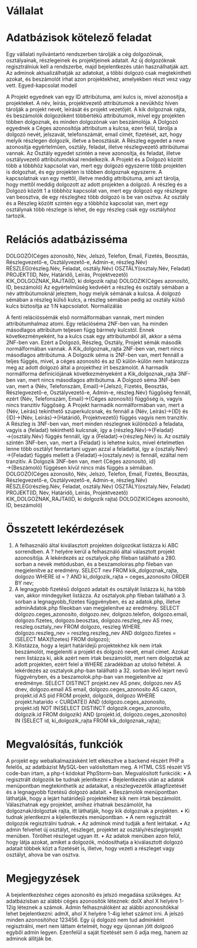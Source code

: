 # Vállalat 
# Adatbázisok kötelező feladat 
Egy vállalati nyilvántartó rendszerben tárolják a cég dolgozóinak, osztályainak, részlegeinek és projektjeinek adatait. Az új dolgozóknak regisztrálniuk kell a rendszerbe, majd bejelentkezés után használhatják azt. Az adminok aktualizálhatják az adatokat, a többi dolgozó csak megtekintheti azokat, és beszámolót írhat azon projektekhez, amelyekben részt vesz vagy vett.
Egyed-kapcsolat modell 
 
 A Projekt egyednek van egy ID attribútuma, ami kulcs is, mivel azonosítja a projekteket. A név, leírás, projektvezető attribútumok a nevükhöz híven tárolják a projekt nevét, leírását és projekt vezetőjét. A kik dolgoznak rajta, és beszámolók dolgozóként többértékű attribútumok, mivel egy projekten többen dolgoznak, és minden dolgozónak van beszámolója.
A Dolgozó egyednek a Céges azonosítója attribútum a kulcsa, ezen felül, tárolja a dolgozó nevét, jelszavát, telefonszámát, email címét, fizetését, azt, hogy melyik részlegen dolgozik, illetve a beosztását.
A Részleg egyedet a neve azonosítja egyértelműen, osztály, feladat, illetve részlegvezető attribútumai vannak.
Az Osztály egyedet szintén a neve azonosítja, és feladat, illetve osztályvezető attribútumokkal rendelkezik.
A Projekt és a Dolgozó között több a többhöz kapcsolat van, mert egy dolgozó egyszerre több projekten is dolgozhat, és egy projekten is többen dolgoznak egyszerre. A kapcsolatnak van egy mettől, illetve meddig attribútuma, ami azt tárolja, hogy mettől meddig dolgozott az adott projekten a dolgozó. A részleg és a Dolgozó között 1 a többhöz kapcsolat van, mert egy dolgozó egy részlegre van beosztva, de egy részleghez több dolgozó is be van osztva. Az osztály és a Részleg között szintén egy a többhöz kapcsolat van, mert egy osztálynak több részlege is lehet, de egy részleg csak egy osztályhoz tartozik.

# Relációs adatbázisséma 
 
DOLGOZÓ(Céges azonosító, Név, Jelszó, Telefon, Email, Fizetés, Beosztás, Részlegvezető-e, Osztályvezető-e, Admin-e, részleg.Név)
RÉSZLEG(részleg.Név, Feladat, osztály.Név)
OSZTÁLY(osztaly.Név, Feladat)
PROJEKT(ID, Név, Határidő, Leírás, Projektvezető)
KIK_DOLGOZNAK_RAJTA(ID, ki dolgozik rajta)
DOLGOZIK(Céges azonosító, ID, beszámoló)
Az egyértelműség kedvéért a részleg és osztály sémában a név attribútumoknál jeleztem, hogy melyik sémának a kulcsa. A dolgozó sémában a részleg külső kulcs, a részleg sémában pedig az osztály külső kulcs biztosítja az 1:N kapcsolatot. 
Normalizálás 
 
A fenti relációssémák első normálformában vannak, mert minden attribútumhalmaz atomi.
Egy relációséma 2NF-ben van, ha minden másodlagos attribútum teljesen függ bármely kulcstól. Ennek következményeként, ha a kulcs csak egy attribútumból áll, akkor a séma 2NF-ben van. Ezért a Dolgozó, Részleg, Osztály, Projekt sémák második normálformában vannak. A Kik_dolgoznak_rajta 2NF-ben van, mert nincs másodlagos attribútuma. A Dolgozik séma is 2NF-ben van, mert fennáll a teljes függés, mivel, a céges azonosító és az ID külön-külön nem határozza meg az adott dolgozó által a projekthez írt beszámolót.
A harmadik normálforma definíciójának következményeként a Kik_dolgoznak_rajta 3NF-ben van, mert nincs másodlagos attribútuma. 
A Dolgozó séma 3NF-ben van, mert a {Név, Telefonszám, Email}→{Jelszó, Fizetés, Beosztás, Részlegvezető-e, Osztályvezető-e, Admin-e, részleg.Név} függőség fennáll, ezért {Név, Telefonszám, Email}→{Céges azonosító} függőség is, vagyis nincs tranzitív függőség.
A Projekt harmadik normálformában van, mert a {Név, Leírás} tekinthető szuperkulcsnak, és fennáll a {Név, Leírás}→{ID} és {ID}→{Név, Leírás}→{Határidő, Projektvezető} függés vagyis nem tranzitív.
A Részleg is 3NF-ben van, mert minden részlegnek különböző a feladata, vagyis a {feladat} tekinthető kulcsnak, így a {részleg.Név}→{Feladat}→{osztály.Név} függés fennáll, így a {Feladat}→{részleg.Név} is.
Az osztály szintén 3NF-ben, van, mert a {Feladat} is lehetne kulcs, mivel értelmetlen lenne több osztályt fenntartani ugyan azzal a feladattal, így a {osztaly.Nev}→{Feladat} függés mellett a {Feladat}→{osztaly.nev} is fennáll, ezáltal nem tranzitív.
A Dolgozik 3NF-ben van, mert {Céges azonosító, id}→{Beszámoló} függésen kívül nincs más függés a sémában.
DOLGOZÓ(Céges azonosító, Név, Jelszó, Telefon, Email, Fizetés, Beosztás, Részlegvezető-e, Osztályvezető-e, Admin-e, részleg.Név)
RÉSZLEG(részleg.Név, Feladat, osztály.Név)
OSZTÁLY(osztaly.Név, Feladat)
PROJEKT(ID, Név, Határidő, Leírás, Projektvezető)
KIK_DOLGOZNAK_RAJTA(ID, ki dolgozik rajta)
DOLGOZIK(Céges azonosító, ID, beszámoló)


# Összetett lekérdezések 
 
1.	A felhasználó által kiválasztott projekten dolgozókat listázza ki ABC sorrendben. A ? helyére kerül a felhasználó által választott projekt azonosítója. A lekérdezés az osztalyok.php fileban található a 280. sorban a nevek metódusban, és a beszamoloiras.php fileban van megjelenítve az eredmény.
SELECT nev
FROM kik_dolgoznak_rajta, dolgozo
WHERE id = ? AND ki_dolgozik_rajta = ceges_azonosito
ORDER BY nev;
2.	A legnagyobb fizetésű dolgozó adatait és osztályát listázza ki, ha több van, akkor mindegyiket listázza. Az osztalyok.php fileban található a 3. sorban a legnagyobb_fizetes függvényben, és az adatok.php, illetve adminAdatok.php fileokban van megjelenítve az eredmény.
SELECT dolgozo.ceges_azonosito, dolgozo.nev, dolgozo.telefon, dolgozo.email, dolgozo.fizetes, dolgozo.beosztas, dolgozo.reszleg_nev AS rnev, reszleg.osztaly_nev
FROM dolgozo, reszleg
WHERE dolgozo.reszleg_nev = reszleg.reszleg_nev AND dolgozo.fizetes = (SELECT MAX(fizetes) FROM dolgozo);
3.	Kilistázza, hogy a lejárt határidejű projektekhez kik nem írtak beszámolót, megjeleníti a projekt és dolgozó nevét, email címet. Azokat nem listázza ki, akik azért nem írtak beszámolót, mert nem dolgoztak az adott projekten, ezért felel a WHERE záradékban az utolsó feltétel. A lekérdezés az osztalyok.php-ban található a 32. sorban lévő lejart nevű függvényben, és a beszamolok.php-ban van megjelenítve az eredménye.
SELECT DISTINCT projekt.nev AS pnev, dolgozo.nev AS dnev, dolgozo.email AS email, dolgozo.ceges_azonosito AS cazon, projekt.id AS pid
FROM projekt, dolgozik, dolgozo
WHERE projekt.hatarido < CURDATE()
AND (dolgozo.ceges_azonosito, projekt.id) NOT IN(SELECT DISTINCT dolgozik.ceges_azonosito, dolgozik.id FROM dolgozik)
AND (projekt.id, dolgozo.ceges_azonosito) IN (SELECT id, ki_dolgozik_rajta FROM kik_dolgoznak_rajta);

# Megvalósítás, funkciók 
 
A projekt egy webalkalmazásként lett elkészítve a backend részért PHP a felelős, az adatbázist MySQL-ben valósítottam meg. A HTML CSS részét VS code-ban írtam, a php-t kódokat PhpStorm-ban.
Megvalósított funkciók: 
•	A regisztrált dolgozók be tudnak jelentkezni
•	Bejelentkezés után az adatok menüpontban megtekinthetik az adataikat, a részlegvezetők átlagfizetését és a legnagyobb fizetésű dolgozó adatait.
•	Beszámolók menüpontban láthatják, hogy a lejárt határidejű projektekhez kik nem írtak beszámolót. Válaszhatnak egy projektet, amihez írhatnak beszámolót, ha dolgoznak/dolgoztak rajta, itt láthatják, hogy kik dolgoznak a projekten.
•	Ki tudnak jelentkezni a kijelentkezés menüpontban.
•	A nem regisztrált dolgozók regisztrálni tudnak.
•	Az adminok mind tudják a fent leírtakat.
•	Az admin felvehet új osztályt, részleget, projektet az osztály/részleg/projekt menüben. Törölhet részleget ugyan itt.
•	Az adatok menüben azon felül, hogy látja azokat, amiket a dolgozók, módosíthatja a kiválasztott dolgozó adatait többek közt a fizetését is, illetve, hogy vezeti a részleget vagy osztályt, ahova be van osztva.

# Megjegyzések
 
A bejelentkezéshez céges azonosító és jelszó megadása szükséges. Az adatbázisban az alábbi céges azonosítók léteznek: dolX ahol X helyére 1-12ig léteznek a számok. Admin felhasználóként az alábbi azonosítókkal lehet bejelentkezni: admX, ahol X helyére 1-4ig lehet számot írni. A jelszó minden azonosítóhoz 123456. Egy új dolgozó nem tud adminként regisztrálni, mert nem láttam értelmét, hogy egy újonnan jött dolgozó egyből admin legyen. Ezenfelül a saját fizetését sem ő adja meg, hanem az adminok állítják be.

